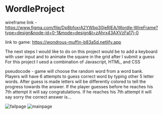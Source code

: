 # WordleProject

wireframe link - https://www.figma.com/file/Dp8bfoxrA2YWbp30jeRlEA/Wordle-WireFrame?type=design&node-id=0-1&mode=design&t=zAhrx43AXVzFa17j-0

link to game: https://wondrous-muffin-b83a5d.netlify.app

The next steps I would like to do on this project would be to add a keyboard with user input and to animate the square in the grid after I submit a guess
For this project I uesd a combination of Javascript, HTML, and CSS

pseudocode - game will choose the random word from a word bank. Players will have 6 attempts to guess correct word by typing other 5 letter words. After guess is made letters will be differently colored to tell the progress towards the answer. If the player guesses before he reaches his 7th attempt it will say congratulations. If he reaches his 7th attempt it will say sorry the correct answer is...


![failpage](https://github.com/jaden4949/WordleProject/assets/12722536/db1e41e9-828c-4032-946e-bf375a6560a4)
![mainpage](https://github.com/jaden4949/WordleProject/assets/12722536/49323ceb-fe6a-45c3-8787-b142cdbea2a9)
